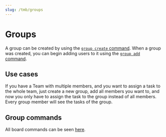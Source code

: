 ```yaml
---
slug: /tmb/groups
---
```


# Groups

A group can be created by using the [`group create` command](all-commands.md#group-commands). When a group was created,
you can begin adding users to it using the [`group add` command](all-commands.md#group-commands).

## Use cases

If you have a Team with multiple members, and you want to assign a task to the whole team, just create a new group, add
all members you want to, and now you only have to assign the task to the group instead of all members. Every group member
will see the tasks of the group.

## Group commands

All board commands can be seen [here](all-commands.md#group-commands).
